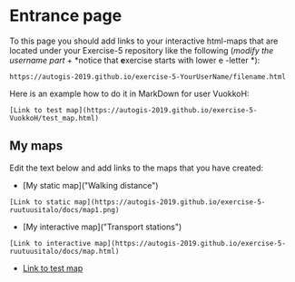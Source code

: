 # Entrance page

To this page you should add links to your interactive html-maps that are located under your Exercise-5 repository like the following (*modify the username part* + *notice that **e**xercise starts with lower e -letter *):

 `https://autogis-2019.github.io/exercise-5-YourUserName/filename.html`

Here is an example how to do it in MarkDown for user VuokkoH:

```
[Link to test map](https://autogis-2019.github.io/exercise-5-VuokkoH/test_map.html)
```

## My maps

Edit the text below and add links to the maps that you have created:

 - [My static map]("Walking distance")
 
```
[Link to static map](https://autogis-2019.github.io/exercise-5-ruutuusitalo/docs/map1.png)
```

 - [My interactive map]("Transport stations")
```
[Link to interactive map](https://autogis-2019.github.io/exercise-5-ruutuusitalo/docs/map.html)
```
 - [Link to test map](https://autogis-2018.github.io/exercise-5-VuokkoH/test_map.html)

